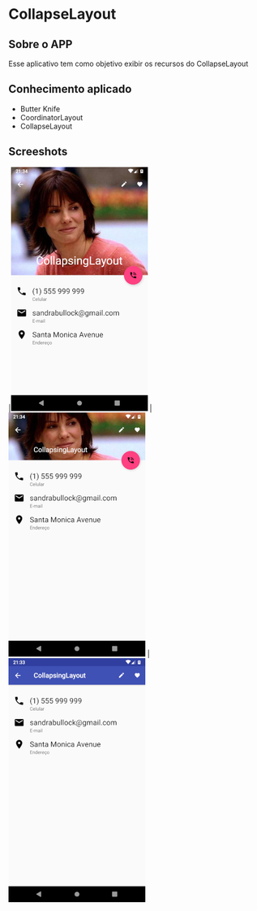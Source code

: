 # CollapseLayout

## Sobre o APP 
Esse aplicativo tem como objetivo exibir os recursos do CollapseLayout
## Conhecimento aplicado
* Butter Knife
* CoordinatorLayout
* CollapseLayout

## Screeshots

|![Image 1](https://github.com/reginaldobarreto/CollapseLayout/blob/master/1.png)
|![Image 2](https://github.com/reginaldobarreto/CollapseLayout/blob/master/2.png)
|![Image 3](https://github.com/reginaldobarreto/CollapseLayout/blob/master/3.png)